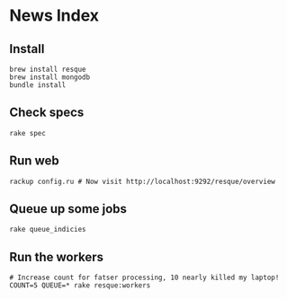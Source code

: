 # News Index

## Install

    brew install resque
    brew install mongodb
    bundle install

## Check specs

    rake spec

## Run web

    rackup config.ru # Now visit http://localhost:9292/resque/overview

## Queue up some jobs

    rake queue_indicies

## Run the workers

    # Increase count for fatser processing, 10 nearly killed my laptop!
    COUNT=5 QUEUE=* rake resque:workers
